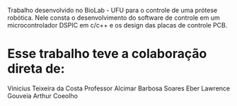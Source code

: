 Trabalho desenvolvido no BioLab - UFU para o controle de uma prótese robótica. Nele consta o desenvolvimento do software de controle em um microcontrolador DSPIC em c/c++ e os design das placas de controle PCB.


# Esse trabalho teve a colaboração direta de:
Vinicius Teixeira da Costa
Professor Alcimar Barbosa Soares
Eber Lawrence Gouveia
Arthur Coeolho